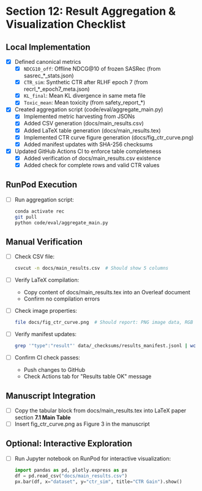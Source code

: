 # Section 12: Result Aggregation & Visualization Checklist

## Local Implementation

- [x] Defined canonical metrics
  - [x] `NDCG10_off`: Offline NDCG@10 of frozen SASRec (from sasrec_*_stats.json)
  - [x] `CTR_sim`: Synthetic CTR after RLHF epoch 7 (from recrl_*_epoch7_meta.json)
  - [x] `KL_final`: Mean KL divergence in same meta file
  - [x] `Toxic_mean`: Mean toxicity (from safety_report_*)

- [x] Created aggregation script (code/eval/aggregate_main.py)
  - [x] Implemented metric harvesting from JSONs
  - [x] Added CSV generation (docs/main_results.csv)
  - [x] Added LaTeX table generation (docs/main_results.tex)
  - [x] Implemented CTR curve figure generation (docs/fig_ctr_curve.png)
  - [x] Added manifest updates with SHA-256 checksums

- [x] Updated GitHub Actions CI to enforce table completeness
  - [x] Added verification of docs/main_results.csv existence
  - [x] Added check for complete rows and valid CTR values

## RunPod Execution

- [ ] Run aggregation script:
  ```bash
  conda activate rec
  git pull
  python code/eval/aggregate_main.py
  ```

## Manual Verification

- [ ] Check CSV file:
  ```bash
  csvcut -n docs/main_results.csv  # Should show 5 columns
  ```

- [ ] Verify LaTeX compilation:
  - Copy content of docs/main_results.tex into an Overleaf document
  - Confirm no compilation errors

- [ ] Check image properties:
  ```bash
  file docs/fig_ctr_curve.png  # Should report: PNG image data, RGB
  ```

- [ ] Verify manifest updates:
  ```bash
  grep '"type":"result"' data/_checksums/results_manifest.jsonl | wc -l  # Should be ≥ 3
  ```

- [ ] Confirm CI check passes:
  - Push changes to GitHub
  - Check Actions tab for "Results table OK" message

## Manuscript Integration

- [ ] Copy the tabular block from docs/main_results.tex into LaTeX paper section **7.1 Main Table**
- [ ] Insert fig_ctr_curve.png as Figure 3 in the manuscript

## Optional: Interactive Exploration

- [ ] Run Jupyter notebook on RunPod for interactive visualization:
  ```python
  import pandas as pd, plotly.express as px
  df = pd.read_csv("docs/main_results.csv")
  px.bar(df, x="dataset", y="ctr_sim", title="CTR Gain").show()
  ```
